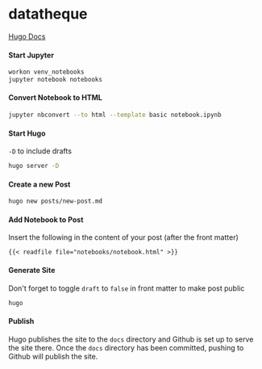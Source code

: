 # datatheque
 
[Hugo Docs](https://gohugo.io/documentation/)

#### Start Jupyter
```bash
workon venv_notebooks
jupyter notebook notebooks
```

#### Convert Notebook to HTML
```bash
jupyter nbconvert --to html --template basic notebook.ipynb
```

#### Start Hugo
`-D` to include drafts
```bash
hugo server -D
```

#### Create a new Post
```bash
hugo new posts/new-post.md
```

#### Add Notebook to Post
Insert the following in the content of your post (after the front matter)
```
{{< readfile file="notebooks/notebook.html" >}}
```

#### Generate Site
Don't forget to toggle `draft` to `false` in front matter to make post public
```bash
hugo
```

#### Publish
Hugo publishes the site to the `docs` directory and Github is set up to serve the site
there.  Once the `docs` directory has been committed, pushing to Github will publish 
the site.